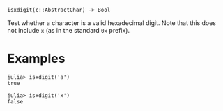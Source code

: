 ```
isxdigit(c::AbstractChar) -> Bool
```

Test whether a character is a valid hexadecimal digit. Note that this does not include `x` (as in the standard `0x` prefix).

# Examples

```jldoctest
julia> isxdigit('a')
true

julia> isxdigit('x')
false
```
